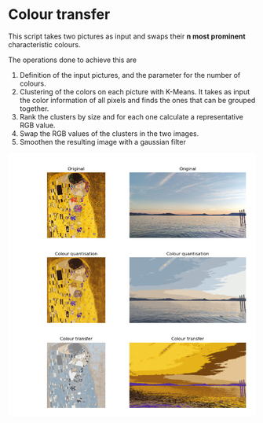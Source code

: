 # Colour transfer
This script takes two pictures as input and swaps their **n most prominent** characteristic colours.

The operations done to achieve this are 

1. Definition of the input pictures, and the parameter for the number of colours.
2. Clustering of the colors on each picture with K-Means. It takes as input the color information of all pixels and finds the ones that can be grouped together. 
3. Rank the clusters by size and for each one calculate a representative RGB value.
4. Swap the RGB values of the clusters in the two images. 
5. Smoothen the resulting image with a gaussian filter

![Color swap](https://github.com/giovannicampa/colour_transfer/blob/main/src/color_swap.png)
